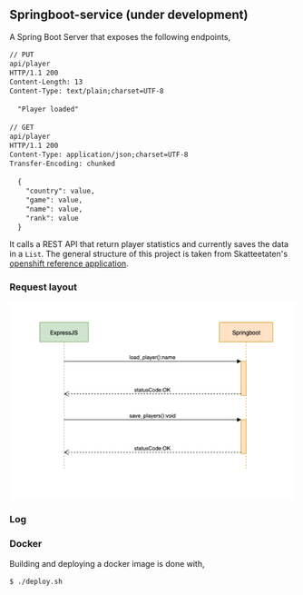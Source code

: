 ## Springboot-service (under development)
A Spring Boot Server that exposes the following endpoints,
```
// PUT
api/player
HTTP/1.1 200
Content-Length: 13
Content-Type: text/plain;charset=UTF-8
  
  "Player loaded"

// GET
api/player
HTTP/1.1 200
Content-Type: application/json;charset=UTF-8
Transfer-Encoding: chunked
  
  {
    "country": value,
    "game": value,
    "name": value,
    "rank": value
  }
```

It calls a REST API that return player statistics and currently saves the data in a `List`. The general structure of this project is taken from Skatteetaten's [openshift reference application](https://github.com/Skatteetaten/openshift-reference-springboot-server).

### Request layout
![Activity diagram](docs/Activity_diagram.png)

### Log

### Docker
Building and deploying a docker image is done with,
```
$ ./deploy.sh
```

